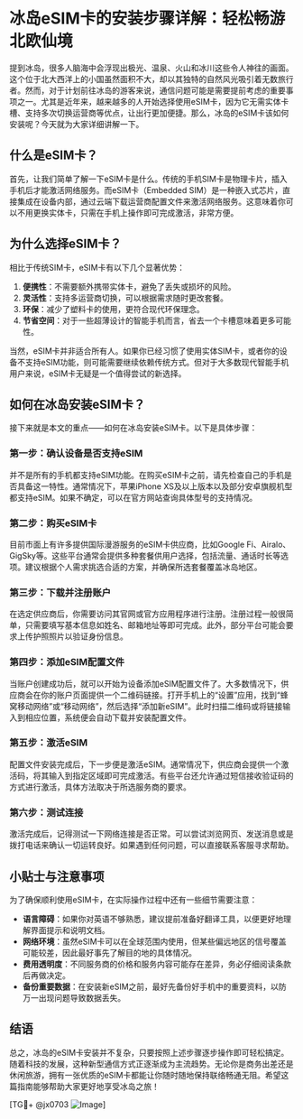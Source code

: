 # 冰岛eSIM卡的安装步骤详解：轻松畅游北欧仙境

提到冰岛，很多人脑海中会浮现出极光、温泉、火山和冰川这些令人神往的画面。这个位于北大西洋上的小国虽然面积不大，却以其独特的自然风光吸引着无数旅行者。然而，对于计划前往冰岛的游客来说，通信问题可能是需要提前考虑的重要事项之一。尤其是近年来，越来越多的人开始选择使用eSIM卡，因为它无需实体卡槽、支持多次切换运营商等优点，让出行更加便捷。那么，冰岛的eSIM卡该如何安装呢？今天就为大家详细讲解一下。

## 什么是eSIM卡？

首先，让我们简单了解一下eSIM卡是什么。传统的手机SIM卡是物理卡片，插入手机后才能激活网络服务。而eSIM卡（Embedded SIM）是一种嵌入式芯片，直接集成在设备内部，通过云端下载运营商配置文件来激活网络服务。这意味着你可以不用更换实体卡，只需在手机上操作即可完成激活，非常方便。

## 为什么选择eSIM卡？

相比于传统SIM卡，eSIM卡有以下几个显著优势：

1. **便携性**：不需要额外携带实体卡，避免了丢失或损坏的风险。
2. **灵活性**：支持多运营商切换，可以根据需求随时更改套餐。
3. **环保**：减少了塑料卡的使用，更符合现代环保理念。
4. **节省空间**：对于一些超薄设计的智能手机而言，省去一个卡槽意味着更多可能性。

当然，eSIM卡并非适合所有人。如果你已经习惯了使用实体SIM卡，或者你的设备不支持eSIM功能，则可能需要继续依赖传统方式。但对于大多数现代智能手机用户来说，eSIM卡无疑是一个值得尝试的新选择。

## 如何在冰岛安装eSIM卡？

接下来就是本文的重点——如何在冰岛安装eSIM卡。以下是具体步骤：

### 第一步：确认设备是否支持eSIM

并不是所有的手机都支持eSIM功能。在购买eSIM卡之前，请先检查自己的手机是否具备这一特性。通常情况下，苹果iPhone XS及以上版本以及部分安卓旗舰机型都支持eSIM。如果不确定，可以在官方网站查询具体型号的支持情况。

### 第二步：购买eSIM卡

目前市面上有许多提供国际漫游服务的eSIM卡供应商，比如Google Fi、Airalo、GigSky等。这些平台通常会提供多种套餐供用户选择，包括流量、通话时长等选项。建议根据个人需求挑选合适的方案，并确保所选套餐覆盖冰岛地区。

### 第三步：下载并注册账户

在选定供应商后，你需要访问其官网或官方应用程序进行注册。注册过程一般很简单，只需要填写基本信息如姓名、邮箱地址等即可完成。此外，部分平台可能会要求上传护照照片以验证身份信息。

### 第四步：添加eSIM配置文件

当账户创建成功后，就可以开始为设备添加eSIM配置文件了。大多数情况下，供应商会在你的账户页面提供一个二维码链接。打开手机上的“设置”应用，找到“蜂窝移动网络”或“移动网络”，然后选择“添加新eSIM”。此时扫描二维码或将链接输入到相应位置，系统便会自动下载并安装配置文件。

### 第五步：激活eSIM

配置文件安装完成后，下一步便是激活eSIM。通常情况下，供应商会提供一个激活码，将其输入到指定区域即可完成激活。有些平台还允许通过短信接收验证码的方式进行激活，具体方法取决于所选服务商的要求。

### 第六步：测试连接

激活完成后，记得测试一下网络连接是否正常。可以尝试浏览网页、发送消息或是拨打电话来确认一切运转良好。如果遇到任何问题，可以直接联系客服寻求帮助。

## 小贴士与注意事项

为了确保顺利使用eSIM卡，在实际操作过程中还有一些细节需要注意：

- **语言障碍**：如果你对英语不够熟悉，建议提前准备好翻译工具，以便更好地理解界面提示和说明文档。
- **网络环境**：虽然eSIM卡可以在全球范围内使用，但某些偏远地区的信号覆盖可能较差，因此最好事先了解目的地的具体情况。
- **费用透明度**：不同服务商的价格和服务内容可能存在差异，务必仔细阅读条款后再做决定。
- **备份重要数据**：在安装新eSIM之前，最好先备份好手机中的重要资料，以防万一出现问题导致数据丢失。

## 结语

总之，冰岛的eSIM卡安装并不复杂，只要按照上述步骤逐步操作即可轻松搞定。随着科技的发展，这种新型通信方式正逐渐成为主流趋势。无论你是商务出差还是休闲旅游，拥有一张优质的eSIM卡都能让你随时随地保持联络畅通无阻。希望这篇指南能够帮助大家更好地享受冰岛之旅！

[TG💪+ @jx0703 ![Image](https://github.com/user-attachments/assets/dbca1d08-cadb-493c-b0ec-ad6f7a83f270)]